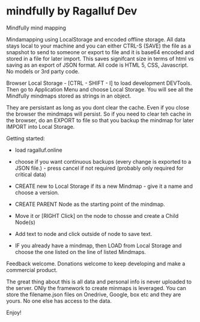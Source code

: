 # mindfully by Ragalluf Dev
Mindfully mind mapping

Mindamapping using LocalStorage and encoded offline storage. All data stays local to your machine and you can either CTRL-S (SAVE) the file as a snapshot to send to someone or export to file and it is base64 encoded and stored in a file for later import. This saves signifcant size in terms of html vs saving as an export of JSON format.
All code is HTML 5, CSS, Javascript. No models or 3rd party code.

Browser Local Storage - [CTRL - SHIFT - I] to load development DEVTools. Then go to Application Menu and choose Local Storage. You will see all the Mindfully mindmaps stored as strings in an object.

They are persistant as long as you dont clear the cache. Even if you close the browser the mindmaps will persist. So if you need to clear teh cache in the browser, do an EXPORT to file so that you backup the mindmap for later IMPORT into Local Storage.

Getting started:

- load ragalluf.online
- choose if you want continuous backups (every change is exported to a JSON file.) - press cancel if not required (probably only required for critical data)
- CREATE new to Local Storage if its a new Mindmap - give it a name and choose a version.
- CREATE PARENT Node as the starting point of the mindmap.
- Move it or [RIGHT Click] on the node to chosse and create a Child Node(s)
- Add text to node and click outside of node to save text.

- IF you already have a mindmap, then LOAD from Local Storage and choose the one listed on the line of listed Mindmaps.

Feedback welcome. Donations welcome to keep developing and make a commercial product.

The great thing about this is all data and personal info is never uploaded to the server. ONly the framework to create minmaps is leveraged. You can store the filename.json files on Onedrive, Google, box etc and they are yours. No one else has access to the data.

Enjoy!

